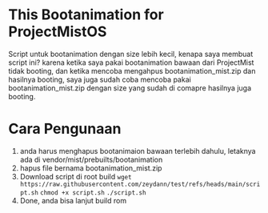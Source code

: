 # This Bootanimation for ProjectMistOS 
Script untuk bootanimation dengan size lebih kecil, 
kenapa saya membuat script ini? karena ketika saya pakai bootanimation bawaan dari ProjectMist tidak booting,
dan ketika mencoba mengahpus bootanimation_mist.zip dan hasilnya booting,
saya juga sudah coba mencoba pakai bootanimation_mist.zip dengan size yang sudah di comapre hasilnya juga booting.

# Cara Pengunaan
1. anda harus menghapus bootanimaion bawaan terlebih dahulu, letaknya ada di vendor/mist/prebuilts/bootanimation
2. hapus file bernama bootanimation_mist.zip
3. Download script di root build
`wget https://raw.githubusercontent.com/zeydann/test/refs/heads/main/script.sh`
`chmod +x script.sh`
`./script.sh`
4. Done, anda bisa lanjut build rom